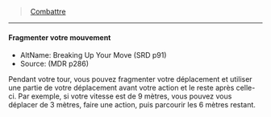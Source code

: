 ﻿---
!GenericItem
Name: Fragmenter votre mouvement
AltName: Breaking Up Your Move (SRD p91)
Source: (MDR p286)
Id: combat_hd.md#fragmenter-votre-mouvement
ParentLink: combat_hd.md#combattre
ParentName: Combattre
NameLevel: 4
Attributes: {}
AttributesDictionary: >+
  {}

---
> [Combattre](hd_combat.md)

---

#### Fragmenter votre mouvement

- AltName: Breaking Up Your Move (SRD p91)
- Source: (MDR p286)

Pendant votre tour, vous pouvez fragmenter votre déplacement et utiliser une partie de votre déplacement avant votre action et le reste après celle-ci. Par exemple, si votre vitesse est de 9 mètres, vous pouvez vous déplacer de 3 mètres, faire une action, puis parcourir les 6 mètres restant.


